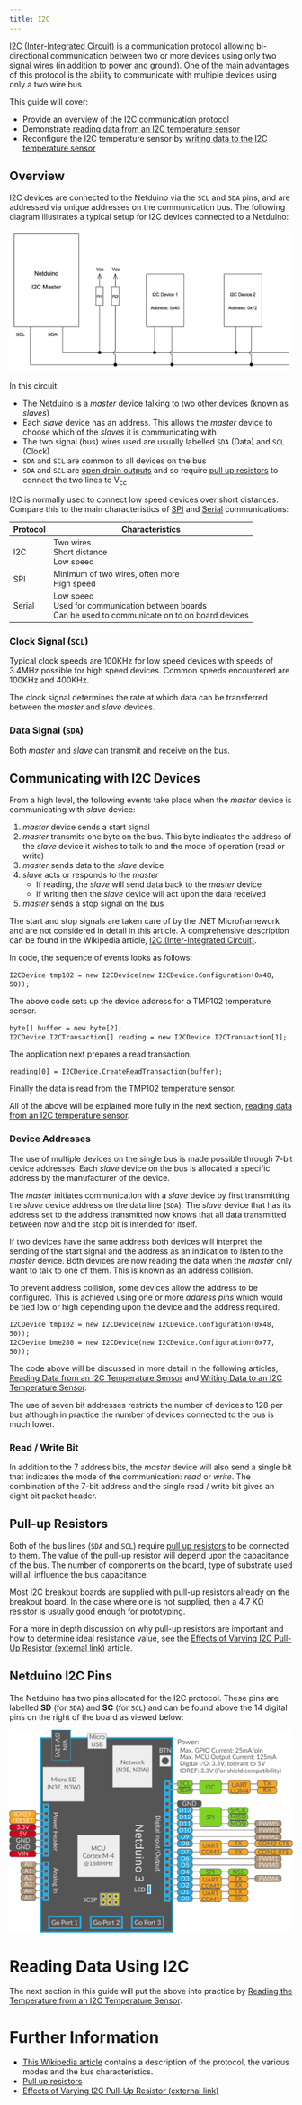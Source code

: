 ```yaml
---
title: I2C
---
```


[I2C (Inter-Integrated Circuit)](https://en.wikipedia.org/wiki/I%C2%B2C)  is a communication protocol allowing bi-directional communication between two or more devices using only two signal wires (in addition to power and ground).  One of the main advantages of this protocol is the ability to communicate with multiple devices using only a two wire bus.

This guide will cover:

* Provide an overview of the I2C communication protocol
* Demonstrate [reading data from an I2C temperature sensor](Reading/)
* Reconfigure the I2C temperature sensor by [writing data to the I2C temperature sensor](Writing/)

## Overview

I2C devices are connected to the Netduino via the `SCL` and `SDA` pins, and are addressed via unique addresses on the communication bus. The following diagram illustrates a typical setup for I2C devices connected to a Netduino:

![I2C Bus Master / Slave Illustration](I2CBusIllustration.jpg)

In this circuit:

* The Netduino is a _master_ device talking to two other devices (known as _slaves_)
* Each _slave_ device has an address.  This allows the _master_ device to choose which of the _slaves_ it is communicating with
* The two signal (bus) wires used are usually labelled `SDA` (Data) and `SCL` (Clock)
* `SDA` and `SCL` are common to all devices on the bus
* `SDA` and `SCL` are [open drain outputs](https://en.wikipedia.org/wiki/Open_collector) and so require [pull up resistors](/Hardware/Reference/Components/Resistors/PullUpAndPullDownResistors/) to connect the two lines to V<sub>cc</sub>

I2C is normally used to connect low speed devices over short distances.  Compare this to the main characteristics of [SPI](../SPI/) and [Serial](../UART) communications:

| Protocol | Characteristics                                                                                            |
|----------|------------------------------------------------------------------------------------------------------------|
|   I2C    | Two wires<br/>Short distance<br/>Low speed                                                                 |
|   SPI    | Minimum of two wires, often more<br/>High speed                                                            |
|  Serial  | Low speed<br/>Used for communication between boards<br/>Can be used to communicate on to on board devices  |

### Clock Signal (`SCL`)

Typical clock speeds are 100KHz for low speed devices with speeds of 3.4MHz possible for high speed devices.  Common speeds encountered are 100KHz and 400KHz.

The clock signal determines the rate at which data can be transferred between the _master_ and _slave_ devices.

### Data Signal (`SDA`)

Both _master_ and _slave_ can transmit and receive on the bus.

## Communicating with I2C Devices

From a high level, the following events take place when the _master_ device is communicating with _slave_ device:

1. _master_ device sends a start signal
2. _master_ transmits one byte on the bus.  This byte indicates the address of the _slave_ device it wishes to talk to and the mode of operation (read or write)
3. _master_ sends data to the _slave_ device
4. _slave_ acts or responds to the _master_
	* If reading, the _slave_ will send data back to the _master_ device
	* If writing then the _slave_ device will act upon the data received
5. _master_ sends a stop signal on the bus

The start and stop signals are taken care of by the .NET Microframework and are not considered in detail in this article.  A comprehensive description can be found in the Wikipedia article, [I2C (Inter-Integrated Circuit)](https://en.wikipedia.org/wiki/I%C2%B2C).

In code, the sequence of events looks as follows:

```CSharp
I2CDevice tmp102 = new I2CDevice(new I2CDevice.Configuration(0x48, 50));
```

The above code sets up the device address for a TMP102 temperature sensor.

```CSharp
byte[] buffer = new byte[2];
I2CDevice.I2CTransaction[] reading = new I2CDevice.I2CTransaction[1];
```

The application next prepares a read transaction.

```CSharp
reading[0] = I2CDevice.CreateReadTransaction(buffer);
```

Finally the data is read from the TMP102 temperature sensor.

All of the above will be explained more fully in the next section, [reading data from an I2C temperature sensor](Reading/).

### Device Addresses

The use of multiple devices on the single bus is made possible through 7-bit device addresses.  Each _slave_ device on the bus is allocated a specific address by the manufacturer of the device.

The _master_ initiates communication with a _slave_ device by first transmitting the _slave_ device address on the data line (`SDA`).  The _slave_ device that has its address set to the address transmitted now knows that all data transmitted between now and the stop bit is intended for itself.

If two devices have the same address both devices will interpret the sending of the start signal and the address as an indication to listen to the _master_ device.  Both devices are now reading the data when the _master_ only want to talk to one of them.  This is known as an address collision.

To prevent address collision, some devices allow the address to be configured.  This is achieved using one or more _address pins_ which would be tied low or high depending upon the device and the address required.

```CSharp
I2CDevice tmp102 = new I2CDevice(new I2CDevice.Configuration(0x48, 50));
I2CDevice bme280 = new I2CDevice(new I2CDevice.Configuration(0x77, 50));
```

The code above will be discussed in more detail in the following articles, [Reading Data from an I2C Temperature Sensor](Reading/) and [Writing Data to an I2C Temperature Sensor](Writing/).

The use of seven bit addresses restricts the number of devices to 128 per bus although in practice the number of devices connected to the bus is much lower.

### Read / Write Bit

In addition to the 7 address bits, the _master_ device will also send a single bit that indicates the mode of the communication: _read_ or _write_.  The combination of the 7-bit address and the single read / write bit gives an eight bit packet header.

## Pull-up Resistors

Both of the bus lines (`SDA` and `SCL`) require [pull up resistors](/Hardware/Reference/Components/Resistors/PullUpAndPullDownResistors/) to be connected to them.  The value of the pull-up resistor will depend upon the capacitance of the bus.  The number of components on the board, type of substrate used will all influence the bus capacitance.

Most I2C breakout boards are supplied with pull-up resistors already on the breakout board.  In the case where one is not supplied, then a 4.7 K&Omega; resistor is usually good enough for prototyping.

For a more in depth discussion on why pull-up resistors are important and how to determine ideal resistance value, see the [Effects of Varying I2C Pull-Up Resistor (external link)](http://dsscircuits.com/articles/effects-of-varying-i2c-pull-up-resistors) article.

## Netduino I2C Pins

The Netduino has two pins allocated for the I2C protocol.  These pins are labelled **SD** (for `SDA`) and **SC** (for `SCL`) and can be found above the 14 digital pins on the right of the board as viewed below:

![N3 Pinout Diagram](/Common_Files/Netduino3_Pinout.svg)

# Reading Data Using I2C

The next section in this guide will put the above into practice by [Reading the Temperature from an I2C Temperature Sensor](Reading/).

# Further Information

* [This Wikipedia article](https://en.wikipedia.org/wiki/I%C2%B2C) contains a description of the protocol, the various modes and the bus characteristics.
* [Pull up resistors](/Hardware/Reference/Components/Resistors/PullUpAndPullDownResistors/)
* [Effects of Varying I2C Pull-Up Resistor (external link)](http://dsscircuits.com/articles/effects-of-varying-i2c-pull-up-resistors)